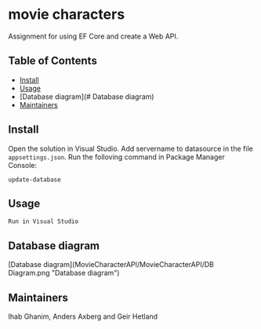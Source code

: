 # movie characters


Assignment for using EF Core and create a Web API.

## Table of Contents

-   [Install](#install)
-   [Usage](#usage)
-   [Database diagram](# Database diagram)
-   [Maintainers](#maintainers)


## Install

Open the solution in Visual Studio. Add servername to datasource in the file `appsettings.json`. Run the folloving command in Package Manager Console:


```
update-database
```

## Usage

```
Run in Visual Studio
```

## Database diagram

[Database diagram](MovieCharacterAPI/MovieCharacterAPI/DB Diagram.png "Database diagram")

## Maintainers

Ihab Ghanim, Anders Axberg and Geir Hetland

